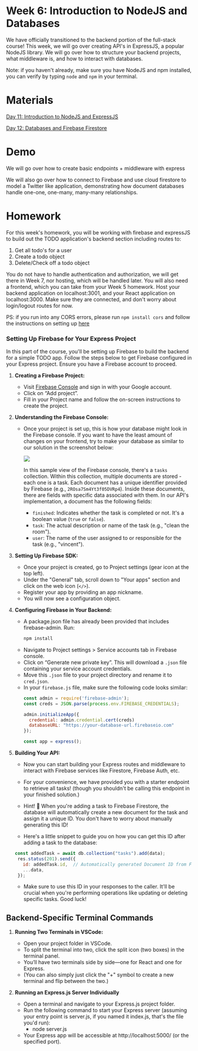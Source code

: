 # Week 6: Introduction to NodeJS and Databases

We have officially transitioned to the backend portion of the full-stack course! This week, we will go over creating API's in ExpressJS, a popular NodeJS library. We will go over how to structure your backend projects, what middleware is, and how to interact with databases.

Note: if you haven't already, make sure you have NodeJS and npm installed, you can verify by typing `node` and `npm` in your terminal.

# Materials

[Day 11: Introduction to NodeJS and ExpressJS](https://docs.google.com/presentation/d/1AK09Hkiiswz1fMjZ6jTI71yKcpEf_ttS/edit?usp=sharing&ouid=100708582121827169460&rtpof=true&sd=true)

[Day 12: Databases and Firebase Firestore](https://docs.google.com/presentation/d/1lw9Uor3_-Pzt5UIIKQaIj7lmjrCRcj7m/edit?usp=sharing&ouid=100708582121827169460&rtpof=true&sd=true)

# Demo

We will go over how to create basic endpoints + middleware with express

We will also go over how to connect to Firebase and use cloud firestore to model a Twitter like application, demonstrating how document databases handle one-one, one-many, many-many relationships.

# Homework

For this week's homework, you will be working with firebase and expressJS to build out the TODO application's backend section including routes to:

1. Get all todo's for a user
2. Create a todo object
3. Delete/Check off a todo object

You do not have to handle authentication and authorization, we will get there in Week 7, nor hosting, which will be handled later. You will also need a frontend, which you can take from your Week 5 homework. Host your backend application on localhost:3001, and your React application on localhost:3000. Make sure they are connected, and don't worry about login/logout routes for now.

PS: if you run into any CORS errors, please run `npm install cors` and follow the instructions on setting up [here](https://www.npmjs.com/package/cors)

### Setting Up Firebase for Your Express Project

In this part of the course, you'll be setting up Firebase to build the backend for a simple TODO app. Follow the steps below to get Firebase configured in your Express project. Ensure you have a Firebase account to proceed.

1. **Creating a Firebase Project:**
   - Visit [Firebase Console](https://console.firebase.google.com/) and sign in with your Google account.
   - Click on “Add project”.
   - Fill in your Project name and follow the on-screen instructions to create the project.

2. **Understanding the Firebase Console:**
   - Once your project is set up, this is how your database might look in the Firebase console. If you want to have the least amount of changes on your frontend, try to make your database as similar to our solution in the screenshot below:
     
     <img src="https://i.ibb.co/TWVqcVv/Database-Snapshot.png"/>
     
     In this sample view of the Firebase console, there's a `tasks` collection. Within this collection, multiple documents are stored - each one is a task. Each document has a unique identifier provided by Firebase (e.g., `2ROsa7Sm4Yt3f05DVRp4`). Inside these documents, there are fields with specific data associated with them. In our API's implementation, a document has the following fields:
     - `finished`: Indicates whether the task is completed or not. It's a boolean value (`true` or `false`).
     - `task`: The actual description or name of the task (e.g., "clean the room").
     - `user`: The name of the user assigned to or responsible for the task (e.g., "vincent").


3. **Setting Up Firebase SDK:**
   - Once your project is created, go to Project settings (gear icon at the top left).
   - Under the "General" tab, scroll down to "Your apps" section and click on the web icon (`</>`).
   - Register your app by providing an app nickname.
   - You will now see a configuration object.

4. **Configuring Firebase in Your Backend:**
   - A package.json file has already been provided that includes firebase-admin. Run: 
     ```bash
     npm install
     ```
   - Navigate to Project settings > Service accounts tab in Firebase console.
   - Click on “Generate new private key”. This will download a `.json` file containing your service account credentials.
   - Move this `.json` file to your project directory and rename it to `cred.json`.
   - In your `firebase.js` file, make sure the following code looks similar:
     ```javascript
     const admin = require('firebase-admin');
     const creds = JSON.parse(process.env.FIREBASE_CREDENTIALS);

     admin.initializeApp({
       credential: admin.credential.cert(creds)
       databaseURL: "https://your-database-url.firebaseio.com"
     });

     const app = express();
     ```

5. **Building Your API:**
   - Now you can start building your Express routes and middleware to interact with Firebase services like Firestore, Firebase Auth, etc.

   - For your convenience, we have provided you with a starter endpoint to retrieve all tasks! (though you shouldn't be calling this endpoint in your finished solution.)

   - Hint! 🚀 When you're adding a task to Firebase Firestore, the database will automatically create a new document for the task and assign it a unique ID. You don't have to worry about manually generating this ID!

   - Here's a little snippet to guide you on how you can get this ID after adding a task to the database:

   ```javascript
   const addedTask = await db.collection("tasks").add(data);
    res.status(201).send({
      id: addedTask.id,  // Automatically generated Document ID from Firestore
      ...data,
    });
   ```

   - Make sure to use this ID in your responses to the caller. It'll be crucial when you're performing operations like updating or deleting specific tasks. Good luck!

## Backend-Specific Terminal Commands

1. **Running Two Terminals in VSCode:**
   - Open your project folder in VSCode.
   - To split the terminal into two, click the split icon (two boxes) in the terminal panel.
   - You’ll have two terminals side by side—one for React and one for Express.
   - (You can also simply just click the "+" symbol to create a new terminal and flip between the two.)
  
2. **Running an Express.js Server Individually**
   - Open a terminal and navigate to your Express.js project folder.
   - Run the following command to start your Express server (assuming your entry point is server.js, if you named it index.js, that's the file you'd run):
      - node server.js
   - Your Express app will be accessible at http://localhost:5000/ (or the specified port).
